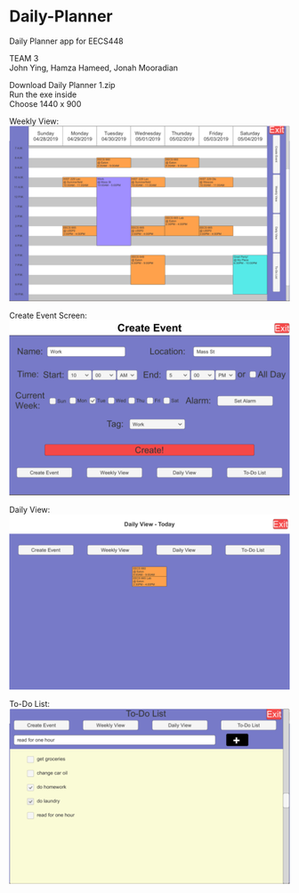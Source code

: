 # Daily-Planner
Daily Planner app for EECS448  

TEAM 3  
John Ying, Hamza Hameed, Jonah Mooradian  

Download Daily Planner 1.zip  
Run the exe inside   
Choose 1440 x 900   

Weekly View:
![Weekly View Pic](/images/1.png)

Create Event Screen:
![Create Event Screen](/images/2.png)

Daily View:
![Daily View Pic](/images/3.png)

To-Do List:
![To-Do List Pic](/images/4.png)
